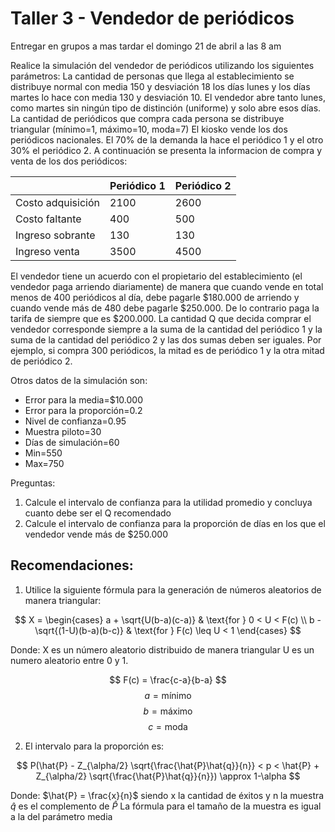 # Taller 3 - Vendedor de periódicos
Entregar en grupos a mas tardar el domingo 21 de abril a las 8 am

Realice la simulación del vendedor de periódicos utilizando los siguientes parámetros:
La cantidad de personas que llega al establecimiento se distribuye normal con media 150 y desviación 18 los días lunes y los días martes lo hace con media 130 y desviación 10. El vendedor abre tanto lunes, como martes sin ningún tipo de distinción (uniforme) y solo abre esos días.
La cantidad de periódicos que compra cada persona se distribuye triangular (mínimo=1, máximo=10, moda=7) 
El kiosko vende los dos periódicos nacionales. El 70% de la demanda la hace el periódico 1 y el otro 30% el periódico 2. A continuación se presenta la informacion de compra y venta de los dos periódicos:

|                   | Periódico 1 | Periódico 2 |
|-------------------|-------------|-------------|
| Costo adquisición | 2100        | 2600        |
| Costo faltante    | 400         | 500         |
| Ingreso sobrante  | 130         | 130         |
| Ingreso venta     | 3500        | 4500        |


El vendedor tiene un acuerdo con el propietario del establecimiento (el vendedor paga arriendo diariamente) de manera que cuando vende en total menos de 400 periódicos al día, debe pagarle $180.000 de arriendo y cuando vende más de 480 debe pagarle $250.000. De lo contrario paga la tarifa de siempre que es $200.000.
La cantidad Q que decida comprar el vendedor corresponde siempre a la suma de la cantidad del periódico 1 y la suma de la cantidad del periódico 2 y las dos sumas deben ser iguales. Por ejemplo, si compra 300 periódicos, la mitad es de periódico 1 y la otra mitad de periódico 2.

Otros datos de la simulación son:
* Error para la media=$10.000
* Error para la proporción=0.2
* Nivel de confianza=0.95  
* Muestra piloto=30
* Días de simulación=60
* Min=550
* Max=750

Preguntas:
1.	Calcule el intervalo de confianza para la utilidad promedio y concluya cuanto debe ser el Q recomendado
2.	Calcule el intervalo de confianza para la proporción de días en los que el vendedor vende más de $250.000

## Recomendaciones:

1.	Utilice la siguiente fórmula para la generación de números aleatorios de manera triangular:

$$ X = \begin{cases} a + \sqrt{U(b-a)(c-a)} & \text{for } 0 < U < F(c) \\ b - \sqrt{(1-U)(b-a)(b-c)} & \text{for } F(c) \leq U < 1 \end{cases} $$

Donde:
X es un número aleatorio distribuido de manera triangular
U es un numero aleatorio entre 0 y 1.


$$ F(c) = \frac{c-a}{b-a} $$
$$ a = \text{mínimo} $$
$$ b = \text{máximo} $$
$$ c = \text{moda} $$

2.	El intervalo para la proporción es:

$$ P(\hat{P} - Z_{\alpha/2} \sqrt{\frac{\hat{P}\hat{q}}{n}} < p < \hat{P} + Z_{\alpha/2} \sqrt{\frac{\hat{P}\hat{q}}{n}}) \approx 1-\alpha $$

Donde:
$\hat{P} = \frac{x}{n}$ siendo x la cantidad de éxitos y n la muestra
$\hat{q}$ es el complemento de $\hat{P}$
La fórmula para el tamaño de la muestra es igual a la del parámetro media


